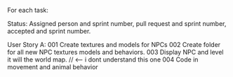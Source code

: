 For each task:

Status: Assigned person and sprint number, pull request and sprint number, accepted and sprint number.

User Story A:
  001 Create textures and models for NPCs
  002 Create folder for all new NPC textures models and behaviors. 
  003 Display NPC and level it will the world map. // <-- i dont understand this one 
  004 Code in movement and animal behavior
 
